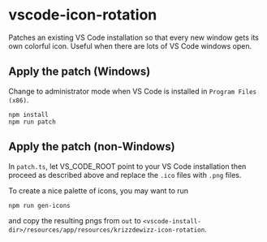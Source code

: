# vscode-icon-rotation
Patches an existing VS Code installation so that every new window gets its own colorful icon. Useful when there are lots of VS Code windows open.

## Apply the patch (Windows)

Change to administrator mode when VS Code is installed in `Program Files (x86)`.

```
npm install
npm run patch
```

## Apply the patch (non-Windows)

In `patch.ts`, let VS_CODE_ROOT point to your VS Code installation then proceed as described above and replace the `.ico` files with `.png` files.

To create a nice palette of icons, you may want to run

```
npm run gen-icons
```

and copy the resulting pngs from `out` to `<vscode-install-dir>/resources/app/resources/krizzdewizz-icon-rotation`.
